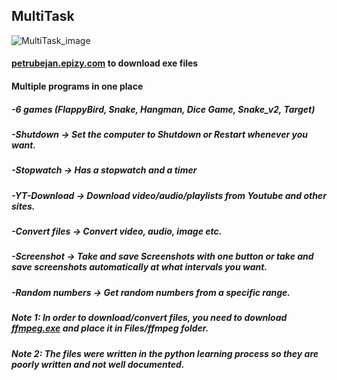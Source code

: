 ## MultiTask
![MultiTask_image](https://user-images.githubusercontent.com/97281022/148571454-d9379f8f-e2ba-4593-b29f-02242c1a5716.jpg)

#### [petrubejan.epizy.com](http://petrubejan.epizy.com) to download exe files

#### Multiple programs in one place
##### -6 games (FlappyBird, Snake, Hangman, Dice Game, Snake_v2, Target)
##### -Shutdown -> Set the computer to Shutdown or Restart whenever you want.
##### -Stopwatch -> Has a stopwatch and a timer
##### -YT-Download -> Download video/audio/playlists from Youtube and other sites.
##### -Convert files -> Convert video, audio, image etc.
##### -Screenshot -> Take and save Screenshots with one button or take and save screenshots automatically at what intervals you want.
##### -Random numbers -> Get random numbers from a specific range.

##### Note 1: In order to download/convert files, you need to download [ffmpeg.exe](https://www.ffmpeg.org/) and place it in Files/ffmpeg folder.
##### Note 2: The files were written in the python learning process so they are poorly written and not well documented.
